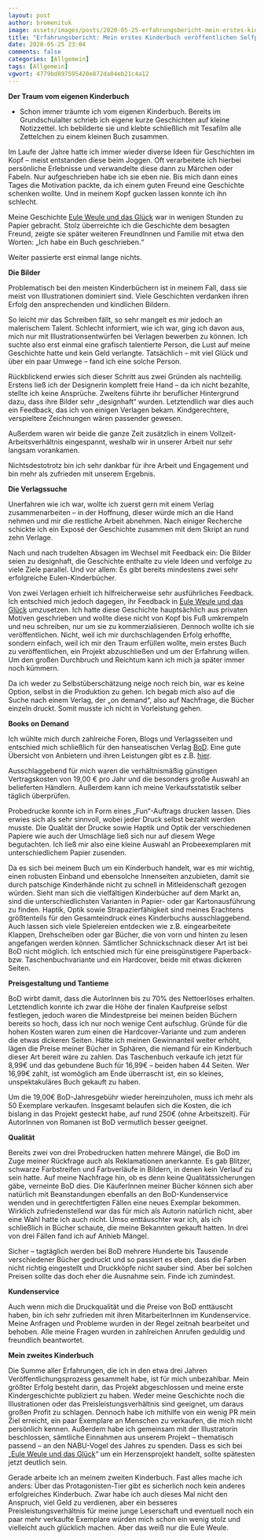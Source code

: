 ```yaml
---
layout: post
author: bromenituk
image: assets/images/posts/2020-05-25-erfahrungsbericht-mein-erstes-kinderbuch-veroeffentlichen-selfpublishing-mit-books-on-demand.jpg
title: "Erfahrungsbericht: Mein erstes Kinderbuch veröffentlichen Selfpublishing mit BoD"
date: 2020-05-25 23:04
comments: false
categories: [Allgemein]
tags: [Allgemein]
vgwort: 4779bd897595420e872da84eb21c4a12
---
```

<!-- wp:tadv/classic-paragraph -->
<p><strong>Der Traum vom eigenen Kinderbuch </strong></p>
<ul>
<li>Schon immer träumte ich vom eigenen Kinderbuch. Bereits im Grundschulalter schrieb ich eigene kurze Geschichten auf kleine Notizzettel. Ich bebilderte sie und klebte schließlich mit Tesafilm alle Zettelchen zu einem kleinen Buch zusammen.</li>
</ul>
<p>Im Laufe der Jahre hatte ich immer wieder diverse Ideen für Geschichten im Kopf – meist entstanden diese beim Joggen. Oft verarbeitete ich hierbei persönliche Erlebnisse und verwandelte diese dann zu Märchen oder Fabeln. Nur aufgeschrieben habe ich sie eben nie. Bis mich dann eines Tages die Motivation packte, da ich einem guten Freund eine Geschichte schenken wollte. Und in meinem Kopf gucken lassen konnte ich ihn schlecht.</p>
<p>Meine Geschichte <a href="https://euleweule.de/">Eule Weule und das Glück</a> war in wenigen Stunden zu Papier gebracht. Stolz überreichte ich die Geschichte dem besagten Freund, zeigte sie später weiteren FreundInnen und Familie mit etwa den Worten: „Ich habe ein Buch geschrieben.“</p>
<p>Weiter passierte erst einmal lange nichts.</p>
<p><strong>Die Bilder</strong></p>
<p>Problematisch bei den meisten Kinderbüchern ist in meinem Fall, dass sie meist von Illustrationen dominiert sind. Viele Geschichten verdanken ihren Erfolg den ansprechenden und kindlichen Bildern.</p>
<p>So leicht mir das Schreiben fällt, so sehr mangelt es mir jedoch an malerischem Talent. Schlecht informiert, wie ich war, ging ich davon aus, mich nur mit Illustrationsentwürfen bei Verlagen bewerben zu können. Ich suchte also erst einmal eine grafisch talentierte Person, die Lust auf meine Geschichte hatte und kein Geld verlangte. Tatsächlich – mit viel Glück und über ein paar Umwege – fand ich eine solche Person.</p>
<p>Rückblickend erwies sich dieser Schritt aus zwei Gründen als nachteilig. Erstens ließ ich der Designerin komplett freie Hand – da ich nicht bezahlte, stellte ich keine Ansprüche. Zweitens führte ihr beruflicher Hintergrund dazu, dass ihre Bilder sehr „designhaft“ wurden. Letztendlich war dies auch ein Feedback, das ich von einigen Verlagen bekam. Kindgerechtere, verspieltere Zeichnungen wären passender gewesen.</p>
<p>Außerdem waren wir beide die ganze Zeit zusätzlich in einem Vollzeit-Arbeitsverhältnis eingespannt, weshalb wir in unserer Arbeit nur sehr langsam vorankamen.</p>
<p>Nichtsdestotrotz bin ich sehr dankbar für ihre Arbeit und Engagement und bin mehr als zufrieden mit unserem Ergebnis.</p>
<p><strong>Die Verlagssuche</strong></p>
<p>Unerfahren wie ich war, wollte ich zuerst gern mit einem Verlag zusammenarbeiten – in der Hoffnung, dieser würde mich an die Hand nehmen und mir die restliche Arbeit abnehmen. Nach einiger Recherche schickte ich ein Exposé der Geschichte zusammen mit dem Skript an rund zehn Verlage.</p>
<p>Nach und nach trudelten Absagen im Wechsel mit Feedback ein: Die Bilder seien zu designhaft, die Geschichte enthalte zu viele Ideen und verfolge zu viele Ziele parallel. Und vor allem: Es gibt bereits mindestens zwei sehr erfolgreiche Eulen-Kinderbücher.</p>
<p>Von zwei Verlagen erhielt ich hilfreicherweise sehr ausführliches Feedback. Ich entschied mich jedoch dagegen, ihr Feedback in <a href="https://euleweule.de/">Eule Weule und das Glück</a> umzusetzen. Ich hatte diese Geschichte hauptsächlich aus privaten Motiven geschrieben und wollte diese nicht von Kopf bis Fuß umkrempeln und neu schreiben, nur um sie zu kommerzialisieren. Dennoch wollte ich sie veröffentlichen. Nicht, weil ich mir durchschlagenden Erfolg erhoffte, sondern einfach, weil ich mir den Traum erfüllen wollte, mein erstes Buch zu veröffentlichen, ein Projekt abzuschließen und um der Erfahrung willen. Um den großen Durchbruch und Reichtum kann ich mich ja später immer noch kümmern.</p>
<p>Da ich weder zu Selbstüberschätzung neige noch reich bin, war es keine Option, selbst in die Produktion zu gehen. Ich begab mich also auf die Suche nach einem Verlag, der „on demand“, also auf Nachfrage, die Bücher einzeln druckt. Somit musste ich nicht in Vorleistung gehen.</p>
<p><strong>Books on Demand</strong></p>
<p>Ich wühlte mich durch zahlreiche Foren, Blogs und Verlagsseiten und entschied mich schließlich für den hanseatischen Verlag <a href="https://www.bod.de/">BoD</a>. Eine gute Übersicht von Anbietern und ihren Leistungen gibt es z.B. <a href="https://indieautor.files.wordpress.com/2016/10/ebook-distributoren-im-vergleich_20161020.pdf">hier</a>.</p>
<p>Ausschlaggebend für mich waren die verhältnismäßig günstigen Vertragskosten von 19,00 € pro Jahr und die besonders große Auswahl an belieferten Händlern. Außerdem kann ich meine Verkaufsstatistik selber täglich überprüfen.</p>
<p>Probedrucke konnte ich in Form eines „Fun“-Auftrags drucken lassen. Dies erwies sich als sehr sinnvoll, wobei jeder Druck selbst bezahlt werden musste. Die Qualität der Drucke sowie Haptik und Optik der verschiedenen Papiere wie auch der Umschläge ließ sich nur auf diesem Wege begutachten. Ich ließ mir also eine kleine Auswahl an Probeexemplaren mit unterschiedlichem Papier zusenden.</p>
<p>Da es sich bei meinem Buch um ein Kinderbuch handelt, war es mir wichtig, einen robusten Einband und ebensolche Innenseiten anzubieten, damit sie durch patschige Kinderhände nicht zu schnell in Mitleidenschaft gezogen würden. Sieht man sich die vielfältigen Kinderbücher auf dem Markt an, sind die unterschiedlichsten Varianten in Papier- oder gar Kartonausführung zu finden. Haptik, Optik sowie Strapazierfähigkeit sind meines Erachtens größtenteils für den Gesamteindruck eines Kinderbuchs ausschlaggebend. Auch lassen sich viele Spielereien entdecken wie z.B. eingearbeitete Klappen, Drehscheiben oder gar Bücher, die von vorn und hinten zu lesen angefangen werden können. Sämtlicher Schnickschnack dieser Art ist bei BoD nicht möglich. Ich entschied mich für eine preisgünstigere Paperback- bzw. Taschenbuchvariante und ein Hardcover, beide mit etwas dickeren Seiten.</p>
<p><strong>Preisgestaltung und Tantieme</strong></p>
<p>BoD wirbt damit, dass die AutorInnen bis zu 70% des Nettoerlöses erhalten. Letztendlich konnte ich zwar die Höhe der finalen Kaufpreise selbst festlegen, jedoch waren die Mindestpreise bei meinen beiden Büchern bereits so hoch, dass ich nur noch wenige Cent aufschlug. Gründe für die hohen Kosten waren zum einen die Hardcover-Variante und zum anderen die etwas dickeren Seiten. Hätte ich meinen Gewinnanteil weiter erhöht, lägen die Preise meiner Bücher in Sphären, die niemand für ein Kinderbuch dieser Art bereit wäre zu zahlen. Das Taschenbuch verkaufe ich jetzt für 8,99€ und das gebundene Buch für 16,99€ – beiden haben 44 Seiten. Wer 16,99€ zahlt, ist womöglich am Ende überrascht ist, ein so kleines, unspektakuläres Buch gekauft zu haben.</p>
<p>Um die 19,00€ BoD-Jahresgebühr wieder hereinzuholen, muss ich mehr als 50 Exemplare verkaufen. Insgesamt belaufen sich die Kosten, die ich bislang in das Projekt gesteckt habe, auf rund 250€ (ohne Arbeitszeit). Für AutorInnen von Romanen ist BoD vermutlich besser geeignet.</p>
<p><strong>Qualität</strong></p>
<p>Bereits zwei von drei Probedrucken hatten mehrere Mängel, die BoD im Zuge meiner Rückfrage auch als Reklamationen anerkannte. Es gab Blitzer, schwarze Farbstreifen und Farbverläufe in Bildern, in denen kein Verlauf zu sein hatte. Auf meine Nachfrage hin, ob es denn keine Qualitätssicherungen gäbe, verneinte BoD dies. Die KäuferInnen meiner Bücher können sich aber natürlich mit Beanstandungen ebenfalls an den BoD-Kundenservice wenden und in gerechtfertigten Fällen eine neues Exemplar bekommen. Wirklich zufriedenstellend war das für mich als Autorin natürlich nicht, aber eine Wahl hatte ich auch nicht. Umso enttäuschter war ich, als ich schließlich in Bücher schaute, die meine Bekannten gekauft hatten. In drei von drei Fällen fand ich auf Anhieb Mängel.</p>
<p>Sicher – tagtäglich werden bei BoD mehrere Hunderte bis Tausende verschiedener Bücher gedruckt und so passiert es eben, dass die Farben nicht richtig eingestellt und Druckköpfe nicht sauber sind. Aber bei solchen Preisen sollte das doch eher die Ausnahme sein. Finde ich zumindest.</p>
<p><strong>Kundenservice</strong></p>
<p>Auch wenn mich die Druckqualität und die Preise von BoD enttäuscht haben, bin ich sehr zufrieden mit ihren MitarbeiterInnen im Kundenservice. Meine Anfragen und Probleme wurden in der Regel zeitnah bearbeitet und behoben. Alle meine Fragen wurden in zahlreichen Anrufen geduldig und freundlich beantwortet.</p>
<p><strong>Mein zweites Kinderbuch</strong></p>
<p>Die Summe aller Erfahrungen, die ich in den etwa drei Jahren Veröffentlichungsprozess gesammelt habe, ist für mich unbezahlbar. Mein größter Erfolg besteht darin, das Projekt abgeschlossen und meine erste Kindergeschichte publiziert zu haben. Weder meine Geschichte noch die Illustrationen oder das Preisleistungsverhältnis sind geeignet, um daraus großen Profit zu schlagen. Dennoch habe ich mithilfe von ein wenig PR mein Ziel erreicht, ein paar Exemplare an Menschen zu verkaufen, die mich nicht persönlich kennen. Außerdem habe ich gemeinsam mit der Illustratorin beschlossen, sämtliche Einnahmen aus unserem Projekt – thematisch passend – an den NABU-Vogel des Jahres zu spenden. Dass es sich bei „<a href="https://euleweule.de/">Eule Weule und das Glück</a>“ um ein Herzensprojekt handelt, sollte spätesten jetzt deutlich sein.</p>
<p>Gerade arbeite ich an meinem zweiten Kinderbuch. Fast alles mache ich anders: Über das Protagonisten-Tier gibt es sicherlich noch kein anderes erfolgreiches Kinderbuch. Zwar habe ich auch dieses Mal nicht den Anspruch, viel Geld zu verdienen, aber ein besseres Preisleistungsverhältnis für meine junge Leserschaft und eventuell noch ein paar mehr verkaufte Exemplare würden mich schon ein wenig stolz und vielleicht auch glücklich machen. Aber das weiß nur die Eule Weule.</p>
